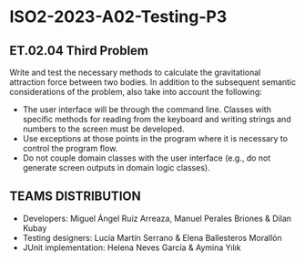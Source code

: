 # ISO2-2023-A02-Testing-P3

## ET.02.04 Third Problem
Write and test the necessary methods to calculate the gravitational attraction force between two bodies. In addition to the subsequent semantic considerations of the problem, also take into account the following:

* The user interface will be through the command line. Classes with specific methods for reading from the keyboard and writing strings and numbers to the screen must be developed.
* Use exceptions at those points in the program where it is necessary to control the program flow.
* Do not couple domain classes with the user interface (e.g., do not generate screen outputs in domain logic classes).

## TEAMS DISTRIBUTION
* Developers: Miguel Ángel Ruiz Arreaza, Manuel Perales Briones & Dilan Kubay
* Testing designers: Lucía Martín Serrano & Elena Ballesteros Morallón
* JUnit implementation: Helena Neves García & Aymina Yılık

